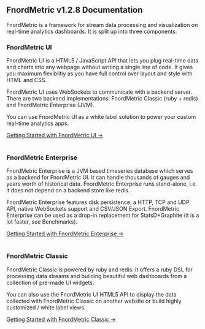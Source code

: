 FnordMetric v1.2.8 Documentation
--------------------------------

FnordMetric is a framework for stream data processing and visualization on
real-time analytics dashboards. It is split up into three components:

### FnordMetric UI

FnordMetric UI is a HTML5 / JavaScript API that lets you plug real-time data and charts into any
webpage without writing a single line of code. It gives you maximum flexiblitiy as you have full
control over layout and style with HTML and CSS.

FnordMetric UI uses WebSockets to communicate with a backend server. There are two backend
implementations: FnordMetric Classic (ruby + redis) and FnordMetric Enterprise (JVM).

You can use FnordMetric UI as a white label solution to power your custom real-time analytics apps.

<a href="/documentation/ui_index">Getting Started with FnordMetric UI &rarr;</a>
<br /><br />


### FnordMetric Enterprise

FnordMetric Enterprise is a JVM based timeseries database which serves as a backend for FnordMetric
UI. It can handle thousands of gauges and years worth of historical data. FnordMetric Enterprise runs
stand-alone, i.e. it does not depend on a backend store like redis.

FnordMetric Enterprise features disk persistence, a HTTP, TCP and UDP API, native WebSockets support
and CSV/JSON Export. FnordMetric Enterprise can be used as a drop-in replacement for StatsD+Graphite
(it is a lot faster, see Benchmarks).

<a href="/documentation/enterprise_index">Getting Started with FnordMetric Enterprise &rarr;</a>
<br /><br />


### FnordMetric Classic

FnordMetric Classic is powered by ruby and redis. It offers a ruby DSL for processing data
streams and building beautiful web dashboards from a collection of pre-made UI widgets.

You can also use the FnordMetric UI HTML5 API to display the data collected with FnordMetric
Classic on another website or build highly customized / white label views.

<a href="/documentation/classic_index">Getting Started with FnordMetric Classic &rarr;</a>

